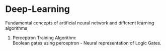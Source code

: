 # Deep-Learning
Fundamental concepts of artificial neural network and different learning algorithms
<ol>
  <li> Perceptron Training Algorithm:<br> Boolean gates using perceptron - Neural representation of Logic Gates. </li>
</ol>
